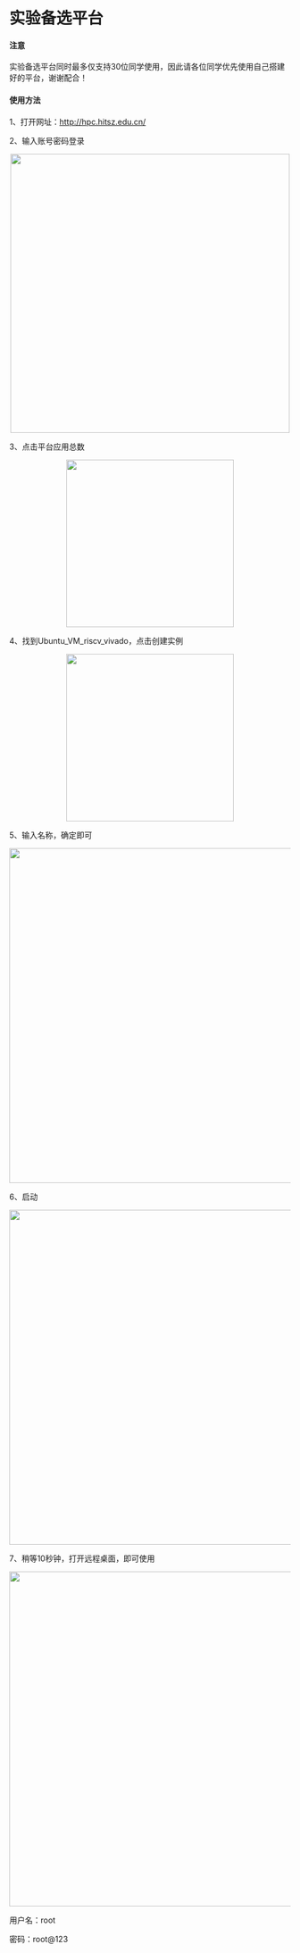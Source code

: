 # 实验备选平台

#### 注意

实验备选平台同时最多仅支持30位同学使用，因此请各位同学优先使用自己搭建好的平台，谢谢配合！



#### 使用方法

1、打开网址：http://hpc.hitsz.edu.cn/

2、输入账号密码登录

 <center><img src="../s1-1.png" width = 500></center>

3、点击平台应用总数

 <center><img src="../s1-2.png" width = 300></center>

4、找到Ubuntu_VM_riscv_vivado，点击创建实例

 <center><img src="../s1-3.png" width = 300></center>

5、输入名称，确定即可

 <center><img src="../s1-4.png" width = 600></center>

6、启动

 <center><img src="../s1-5.png" width = 600></center>

7、稍等10秒钟，打开远程桌面，即可使用

 <center><img src="../s1-6.png" width = 600></center>

用户名：root

密码：root@123
